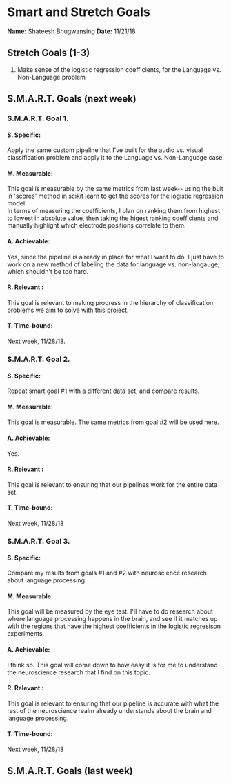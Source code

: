 # Smart and Stretch Goals

**Name:** Shateesh Bhugwansing
**Date:** 11/21/18

## Stretch Goals (1-3)

1. Make sense of the logistic regression coefficients, for the Language vs. Non-Language problem

## S.M.A.R.T. Goals (next week)

### S.M.A.R.T. Goal 1.

#### S. Specific: 
Apply the same custom pipeline that I've built for the audio vs. visual classification problem and apply it to the Language vs. Non-Language case. 

#### M. Measurable: 
This goal is measurable by the same metrics from last week-- using the buit in 'scores' method in scikit learn to get the scores for the logistic regression model.  
In terms of measuring the coefficients, I plan on ranking them from highest to lowest in absolute value, then taking the higest ranking coefficients and  
manually highlight which electrode positions correlate to them. 

#### A. Achievable: 
Yes, since the pipeline is already in place for what I want to do. I just have to work on a new method of labeling the data for language vs. non-langauge, which shouldn't be too hard.  

#### R. Relevant :
This goal is relevant to making progress in the hierarchy of classification problems we aim to solve with this project. 


#### T. Time-bound: 
Next week, 11/28/18. 


### S.M.A.R.T. Goal 2.

#### S. Specific: 
Repeat smart goal #1 with a different data set, and compare results. 

#### M. Measurable: 
This goal is measurable. The same metrics from goal #2 will be used here. 

#### A. Achievable: 
Yes. 

#### R. Relevant :
This goal is relevant to ensuring that our pipelines work for the entire data set.  

#### T. Time-bound: 
Next week, 11/28/18  

### S.M.A.R.T. Goal 3.

#### S. Specific: 
Compare my results from goals #1 and #2 with neuroscience research about language processing.

#### M. Measurable: 
This goal will be measured by the eye test. I'll have to do research about where language processing happens in the brain, and see if it matches up with the regions that have the highest coefficients in the logistic regresison experiments.

#### A. Achievable: 
I think so. This goal will come down to how easy it is for me to understand the neuroscience research that I find on this topic. 

#### R. Relevant :
This goal is relevant to ensuring that our pipeline is accurate with what the rest of the neuroscience realm already understands about the brain and language processing. 

#### T. Time-bound: 
Next week, 11/28/18 
  

## S.M.A.R.T. Goals (last week)
